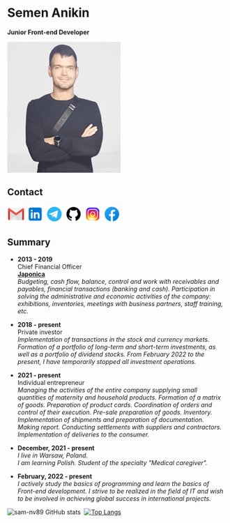 # Semen Anikin  
**Junior Front-end Developer**  

<img src=logos/Sam.png alt="CV Photo" height="300" width="260"/>  

## Contact
<a href="mailto:sam.nv89@gmail.com" target="blank"><img src="logos/gmail.png" alt="Gmail" height="40" width="40"/></a>
<a href="https://linkedin.com/in/semen-anikin" target="blank"><img src="logos/linkedin.png" alt="Linkedin" height="40" width="40"/></a>
<a href="https://t.me/sam_nv" target="blank"><img src="logos/telegram.png" alt="Telegram" height="40" width="40"/></a>
<a href="https://github.com/sam-nv89" target="blank"><img src="logos/github.png" alt="Github" height="40" width="40"/></a>
<a href="https://www.instagram.com/simon.nv" target="blank"><img src="logos/instagram.png" alt="Instagram" height="40" width="40"/></a>
<a href="https://www.facebook.com/sam.anikin" target="blank"><img src="logos/facebook.png" alt="Facebook" height="40" width="40"/></a>

## Summary
* **2013 - 2019**  
Chief Financial Officer  
[**Japonica**](https://japonica.ru/)  
_Budgeting, cash flow, balance, control and work with receivables and payables, financial transactions (banking and cash). Participation in solving the administrative and economic activities of the company: exhibitions, inventories, meetings with business partners, staff training, etc._

* **2018 - present**  
Private investor  
_Implementation of transactions in the stock and currency markets. Formation of a portfolio of long-term and short-term investments, as well as a portfolio of dividend stocks.
From February 2022 to the present, I have temporarily stopped all investment operations._  

* **2021 - present**  
Individual entrepreneur  
_Managing the activities of the entire company supplying small quantities of maternity and household products.
Formation of a matrix of goods. Preparation of product cards. Coordination of orders and control of their execution. Pre-sale preparation of goods. Inventory. Implementation of shipments and preparation of documentation. Making report. Conducting settlements with suppliers and contractors. Implementation of deliveries to the consumer._

* **December, 2021 - present**  
_I live in Warsaw, Poland.  
I am learning Polish. Student of the specialty "Medical caregiver"._

* **February, 2022 - present**  
_I actively study the basics of programming and learn the basics of Front-end development. I strive to be realized in the field of IT and wish to be involved in achieving global success in international projects._

![sam-nv89 GitHub stats](https://github-readme-stats.vercel.app/api?username=sam-nv89&hide=contribs,prs)&nbsp; [![Top Langs](https://github-readme-stats.vercel.app/api/top-langs/?username=sam-nv89&langs_count=8)](https://github.com/anuraghazra/github-readme-stats)